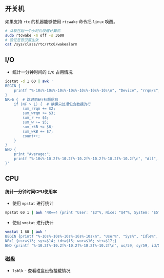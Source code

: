 













## 开关机

如果支持 `rtc` 的机器能够使用 `rtcwake` 命令把 `linux` 唤醒。


```bash
# 从现在起一个小时后唤醒计算机
sudo rtcwake -m off -s 3600
# 验证是否设置生效
cat /sys/class/rtc/rtc0/wakealarm
```






## I/O


- 统计一分钟时间的 `I/O` 占用情况
```bash
iostat -d 1 60 | awk '
BEGIN {
    printf "%-10s%-10s%-10s%-10s%-10s%-10s%-10s\n", "Device", "rrqm/s", "wrqm/s", "r/s", "w/s", "rkB/s", "wkB/s";
}
NR>6 {  # 跳过前6行标题信息
    if (NF > 1) {  # 确保只处理包含数据的行
        sum_rrqm += $2;
        sum_wrqm += $3;
        sum_r += $4;
        sum_w += $5;
        sum_rkB += $6;
        sum_wkB += $7;
        count++;
    }
}
END {
    print "Average:";
    printf "%-10s%-10.2f%-10.2f%-10.2f%-10.2f%-10.2f%-10.2f\n", "All", sum_rrqm/count, sum_wrqm/count, sum_r/count, sum_w/count, sum_rkB/count, sum_wkB/count;
}'
```




## CPU

#### 统计一分钟时间CPU使用率
- 使用 `mpstat` 进行统计
```bash
mpstat 60 1 | awk 'NR==4 {print "User: "$3"%, Nice: "$4"%, System: "$5"%, Idle: "$12"%"}'
```
- 使用 `vmstat` 进行统计
```bash
vmstat 1 60 | awk '
BEGIN {printf "%-10s%-10s%-10s%-10s%-10s\n", "User%", "Sys%", "Idle%", "Wait%", "Stolen%";}
NR>1 {us+=$13; sy+=$14; id+=$15; wa+=$16; st+=$17;}
END {printf "%-10.2f%-10.2f%-10.2f%-10.2f%-10.2f\n", us/59, sy/59, id/59, wa/59, st/59;}'
```



### 磁盘


- `lsblk` - 查看磁盘设备挂载情况 